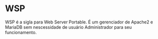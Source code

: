 # WSP
WSP é a sigla para Web Server Portable. É um gerenciador de Apache2 e MariaDB sem nescessidade de usuário Administrador para seu funcionamento.
